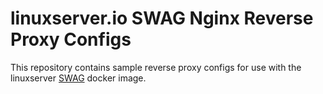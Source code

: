 # linuxserver.io SWAG Nginx Reverse Proxy Configs

This repository contains sample reverse proxy configs for use with the linuxserver [SWAG]("https://github.com/linuxserver/swag") docker image.
